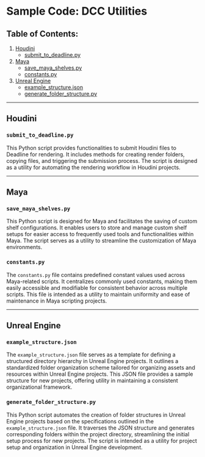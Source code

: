 # Sample Code: DCC Utilities

## Table of Contents:
1. [Houdini](#houdini)
   - [submit_to_deadline.py](#submit_to_deadlinepy)
2. [Maya](#maya)
   - [save_maya_shelves.py](#save_maya_shelvespy)
   - [constants.py](#constantspy)
3. [Unreal Engine](#unreal-engine)
   - [example_structure.json](#example_structurejson)
   - [generate_folder_structure.py](#generate_folder_structurepy)

---

## Houdini <a name="houdini"></a>

### `submit_to_deadline.py` <a name="submit_to_deadlinepy"></a>
This Python script provides functionalities to submit Houdini files to Deadline for rendering. It includes methods for creating render folders, copying files, and triggering the submission process. The script is designed as a utility for automating the rendering workflow in Houdini projects.

---

## Maya <a name="maya"></a>

### `save_maya_shelves.py` <a name="save_maya_shelvespy"></a>
This Python script is designed for Maya and facilitates the saving of custom shelf configurations. It enables users to store and manage custom shelf setups for easier access to frequently used tools and functionalities within Maya. The script serves as a utility to streamline the customization of Maya environments.

### `constants.py` <a name="constantspy"></a>
The `constants.py` file contains predefined constant values used across Maya-related scripts. It centralizes commonly used constants, making them easily accessible and modifiable for consistent behavior across multiple scripts. This file is intended as a utility to maintain uniformity and ease of maintenance in Maya scripting projects.

---

## Unreal Engine <a name="unreal-engine"></a>

### `example_structure.json` <a name="example_structurejson"></a>
The `example_structure.json` file serves as a template for defining a structured directory hierarchy in Unreal Engine projects. It outlines a standardized folder organization scheme tailored for organizing assets and resources within Unreal Engine projects. This JSON file provides a sample structure for new projects, offering utility in maintaining a consistent organizational framework.

### `generate_folder_structure.py` <a name="generate_folder_structurepy"></a>
This Python script automates the creation of folder structures in Unreal Engine projects based on the specifications outlined in the `example_structure.json` file. It traverses the JSON structure and generates corresponding folders within the project directory, streamlining the initial setup process for new projects. The script is intended as a utility for project setup and organization in Unreal Engine development.

